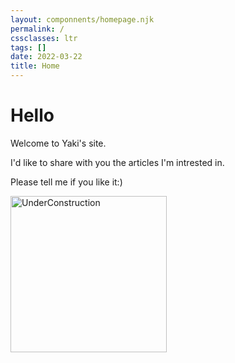 ```yaml
---
layout: componnents/homepage.njk
permalink: /
cssclasses: ltr
tags: []  
date: 2022-03-22
title: Home
---
```

# Hello

Welcome to Yaki's site.

I'd like to share with you the articles I'm intrested in.

Please tell me if you like it:)

<img width="250px" src="https://camo.githubusercontent.com/d3949a586dcae856b74aadde96169705603ccec25d40b418ebc36e92e27f9f2b/687474703a2f2f7777772e636c6970617274737567676573742e636f6d2f696d616765732f3235342f756e6465722d636f6e737472756374696f6e2d636c69706172742d636c69706172742d70616e64612d667265652d636c69706172742d696d616765732d514d744835762d636c69706172742e6a7067" alt="UnderConstruction" data-canonical-src="http://www.clipartsuggest.com/images/254/under-construction-clipart-clipart-panda-free-clipart-images-QMtH5v-clipart.jpg" style="max-width: 100%;">
